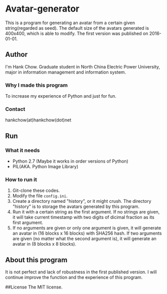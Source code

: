 # Avatar-generator
This is a program for generating an avatar from a certain given string(regarded as seed). The default size of the avatars generated is 400x400, which is able to modify.
The first version was published on 2016-01-01.

## Author
I'm Hank Chow. Graduate student in North China Electric Power University, major in information management and information system. 

### Why I made this program
To increase my experience of Python and just for fun.

### Contact
hankchow(at)hankchow(dot)net

## Run

### What it needs
- Python 2.7 (Maybe it works in order versions of Python)
- PIL(AKA. Python Image Library)

### How to run it
1. Git-clone these codes.
2. Modify the file `config.ini`.
3. Create a directory named "history", or it might crush. The directory "history" is to storage the avatars generated by this program. 
4. Run it with a certain string as the first argument. If no strings are given, it will take current timestamp with two digits of dicimal fraction as its first argument.
4. If no arguments are given or only one argument is given, it will generate an avatar in (16 blocks x 16 blocks) with SHA256 hash. If two arguments are given (no matter what the second argument is), it will generate an avatar in (8 blocks x 8 blocks). 

## About this program
It is not perfect and lack of robustness in the first published version. 
I will continue improve the function and the experience of this program.

##License
The MIT license.
